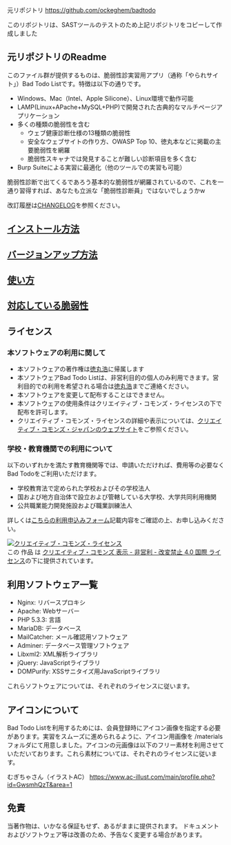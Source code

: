 
元リポジトリ
https://github.com/ockeghem/badtodo

このリポジトリは、SASTツールのテストのため上記リポジトリをコピーして作成しました

## 元リポジトリのReadme

このファイル群が提供するものは、脆弱性診実習用アプリ（通称「やられサイト」）Bad Todo Listです。特徴は以下の通りです。

- Windows、Mac（Intel、Apple Silicone）、Linux環境で動作可能
- LAMP(Linux+APache+MySQL+PHP)で開発された古典的なマルチページアプリケーション
- 多くの種類の脆弱性を含む
  - ウェブ健康診断仕様の13種類の脆弱性
  - 安全なウェブサイトの作り方、OWASP Top 10、徳丸本などに掲載の主要脆弱性を網羅
  - 脆弱性スキャナでは発見することが難しい診断項目を多く含む
- Burp Suiteによる実習に最適化（他のツールでの実習も可能）

脆弱性診断で出てくるであろう基本的な脆弱性が網羅されているので、これを一通り習得すれば、あなたも立派な「脆弱性診断員」ではないでしょうかw

改訂履歴は[CHANGELOG](./CHANGELOG.md)を参照ください。

## [インストール方法](docs/install.md)

## [バージョンアップ方法](docs/versionup.md)

## [使い方](docs/usage.md)

## [対応している脆弱性](docs/vulnerabilities.md)

## ライセンス

### 本ソフトウェアの利用に関して
- 本ソフトウェアの著作権は[徳丸浩](https://twitter.com/ockeghem/)に帰属します
- 本ソフトウェアBad Todo Listは、非営利目的の個人のみ利用できます。営利目的での利用を希望される場合は[徳丸浩](https://twitter.com/ockeghem/)までご連絡ください。
- 本ソフトウェアを変更して配布することはできません。
- 本ソフトウェアの使用条件はクリエイティブ・コモンズ・ライセンスの下で配布を許可します。
- クリエイティブ・コモンズ・ライセンスの詳細や表示については、[クリエイティブ・コモンズ・ジャパンのウェブサイト](http://creativecommons.jp)をご参照ください。 

### 学校・教育機関での利用について
以下のいずれかを満たす教育機関等では、申請いただければ、費用等の必要なくBad Todoをご利用いただけます。

- 学校教育法で定められた学校およびその学校法人
- 国および地方自治体で設立および管轄している大学校、大学共同利用機関
- 公共職業能力開発施設および職業訓練法人

詳しくは[こちらの利用申込みフォーム](https://docs.google.com/forms/d/e/1FAIpQLSdlQTG6t9V7JFpEfL0DHKvMzR98AsaDV3B997y3BMEutHmE-Q/viewform)記載内容をご確認の上、お申し込みください。

<a rel="license" href="http://creativecommons.org/licenses/by-nc-nd/4.0/"><img alt="クリエイティブ・コモンズ・ライセンス" style="border-width:0" src="https://i.creativecommons.org/l/by-nc-nd/4.0/88x31.png" /></a><br />この 作品 は <a rel="license" href="http://creativecommons.org/licenses/by-nc-nd/4.0/">クリエイティブ・コモンズ 表示 - 非営利 - 改変禁止 4.0 国際 ライセンス</a>の下に提供されています。

## 利用ソフトウェア一覧

- Nginx: リバースプロキシ
- Apache: Webサーバー
- PHP 5.3.3: 言語
- MariaDB: データベース
- MailCatcher: メール確認用ソフトウェア
- Adminer: データベース管理ソフトウェア
- Libxml2: XML解析ライブラリ
- jQuery: JavaScriptライブラリ
- DOMPurify: XSSサニタイズ用JavaScriptライブラリ

これらソフトウェアについては、それぞれのライセンスに従います。

## アイコンについて
Bad Todo Listを利用するためには、会員登録時にアイコン画像を指定する必要があります。実習をスムーズに進められるように、アイコン用画像を /materials フォルダにて用意しました。アイコンの元画像は以下のフリー素材を利用させていただいております。これら素材については、それぞれのライセンスに従います。

むぎちゃさん（イラストAC）
https://www.ac-illust.com/main/profile.php?id=GwsmhQzT&area=1


## 免責

当著作物は、いかなる保証もせず、あるがままに提供されます。
ドキュメントおよびソフトウェア等は改善のため、予告なく変更する場合があります。


